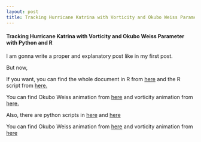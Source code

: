 ```yaml
---
layout: post
title: Tracking Hurricane Katrina with Vorticity and Okubo Weiss Parameter with Python and R
---
```


#### **Tracking Hurricane Katrina with Vorticity and Okubo Weiss Parameter with Python and R**

I am gonna write a proper and explanatory post like in my first post. 

But now,

If you want, you can find the whole document in R from [here](https://github.com/merihbozbura/merihbozbura.github.io/blob/master/files/Katrina.pdf) and the R script from [here.](https://github.com/merihbozbura/merihbozbura.github.io/blob/master/files/Script-katrina-R.pdf)

You can find Okubo Weiss animation from [here](https://github.com/merihbozbura/merihbozbura.github.io/blob/master/files/Okubo-r.gif?raw=true) and vorticity animation from [here.](https://github.com/merihbozbura/merihbozbura.github.io/blob/master/files/Vorticity-r.gif?raw=true)


Also, there are python scripts in [here](https://github.com/merihbozbura/merihbozbura.github.io/blob/master/files/netcdf_functions.py) and [here](https://github.com/merihbozbura/merihbozbura.github.io/blob/master/files/katrina-python.py)

You can find Okubo Weiss animation from [here](https://github.com/merihbozbura/merihbozbura.github.io/blob/master/files/Okuba.mp4?raw=true) and vorticity animation from [here](https://github.com/merihbozbura/merihbozbura.github.io/blob/master/files/Vorticity-p.mp4?raw=true)
